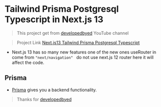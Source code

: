 # Tailwind Prisma Postgresql Typescript in Next.js 13


>This project get from [developedbyed](https://www.youtube.com/@developedbyed) YouTube channel

>Project Link [Next.js13 Tailwind Prisma Postgresql Typescript](https://www.youtube.com/watch?v=gxkwMm_j850)


- Next.js 13 has so many new features one of the new ones useRouter in come from `"next/navigation" ` do not use next.js 12 router here it will affect the code.

## Prisma

- [Prisma](https://www.prisma.io/) gives you a backend functionality.


> Thanks for [developedbyed](https://www.youtube.com/@developedbyed)
